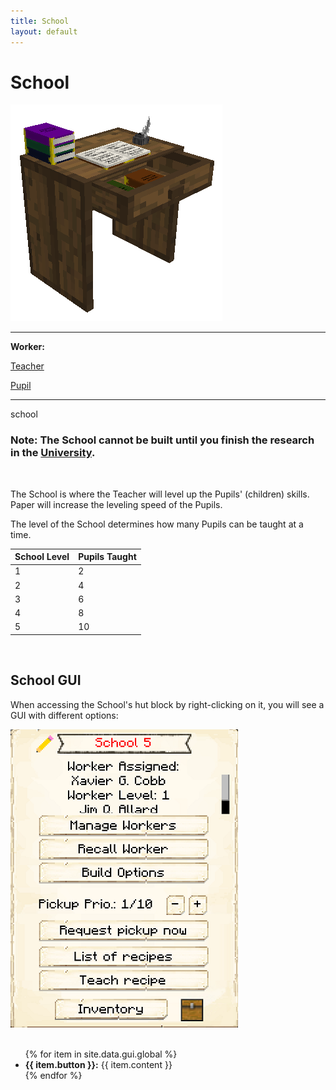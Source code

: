 ```yaml
---
title: School
layout: default
---
```

# School

<div class="infobox box text-center">
    <img src="../../assets/images/buildings/school.png" alt="School" />
    <hr />
    <div class="row section-text text-left">
        <div class="col">
        <p><strong>Worker:</strong></p>
        </div>
        <div class="col">
        <p><a href="../workers/teacher">Teacher</a></p>
        </div>
        <div class="col">
        <p><a href="../workers/pupil">Pupil</a></p>
        </div>
    </div>
    <hr />
    <recipe>school</recipe>
</div>

### Note: The School cannot be built until you finish the research in the [University](../../source/buildings/university).
<br>

The School is where the Teacher will level up the Pupils' (children) skills. Paper will increase the leveling speed of the Pupils. 

The level of the School determines how many Pupils can be taught at a time.

| School Level | Pupils Taught |
| ----- | ----- |
| 1 | 2 |
| 2 | 4 |
| 3 | 6 |
| 4 | 8 |
| 5 | 10 |  

<br>

## School GUI

When accessing the School's hut block by right-clicking on it, you will see a GUI with different options:

<div class="row">
  <div class="col-sm-12 col-md">
    <img src="../../assets/images/gui/schoolgui.png" class="img-fluid mx-auto" alt="School GUI">
  </div>
  <div class="col-sm-12 col-md">
    <br>
    <ul>
      {% for item in site.data.gui.global %}
        <li><strong>{{ item.button }}:</strong> {{ item.content }}</li>
      {% endfor %}
    </ul>
  </div>
</div>
<br> <br>
